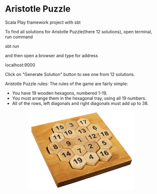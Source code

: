 # Aristotle Puzzle

Scala Play framework project with sbt

To find all solutions for Aristotle Puzzle(there 12 solutions),
open terminal, run command

sbt run 
 
and then open a browser and type for address 

localhost:9000

Click on "Generate Solution" button to see one from 12 solutions.

Aristotle Puzzle rules:
The rules of the game are fairly simple:

* You have 19 wooden hexagons, numbered 1-19.
* You must arrange them in the hexagonal tray, using all 19 numbers.
* All of the rows, left diagonals and right diagonals must add up to 38.


<p align="center">
  <img src="public/images/image.jpg" width="350"/>
</p>